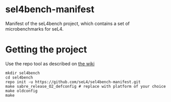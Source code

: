 # sel4bench-manifest

Manifest of the seL4bench project, which contains a set of microbenchmarks for seL4.

# Getting the project

Use the repo tool as described on [the wiki](https://wiki.sel4.systems/Getting%20started#Get_Google.27s_.22Repo.22_tool)

    mkdir sel4bench
    cd sel4bench
    repo init -u https://github.com/seL4/sel4bench-manifest.git
    make sabre_release_O2_defconfig # replace with platform of your choice
    make oldconfig
    make
